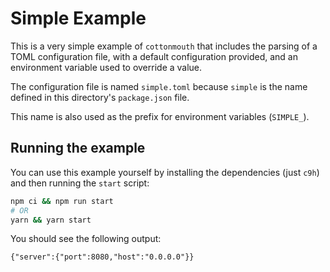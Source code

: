 # Simple Example

This is a very simple example of `cottonmouth` that includes the parsing of a TOML configuration file, with a default configuration provided, and an environment variable used to override a value.

The configuration file is named `simple.toml` because `simple` is the name defined in this directory's `package.json` file.

This name is also used as the prefix for environment variables (`SIMPLE_`).

## Running the example

You can use this example yourself by installing the dependencies (just `c9h`) and then running the `start` script:

```bash
npm ci && npm run start
# OR
yarn && yarn start
```

You should see the following output:

```
{"server":{"port":8080,"host":"0.0.0.0"}}
```